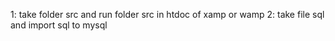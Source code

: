 1: take folder src and run folder src in htdoc of xamp or wamp
2: take file sql and import sql to mysql